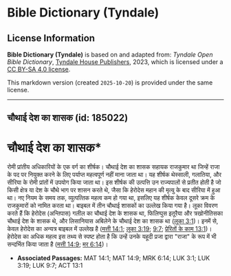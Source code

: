 # Bible Dictionary (Tyndale)

## License Information

**Bible Dictionary (Tyndale)** is based on and adapted from: _Tyndale Open Bible Dictionary_, [Tyndale House Publishers](https://tyndaleopenresources.com/), 2023, which is licensed under a [CC BY-SA 4.0 license](https://creativecommons.org/licenses/by-sa/4.0/legalcode.en).

This markdown version (created `2025-10-20`) is provided under the same license.



--------------------------------

## चौथाई देश का शासक (id: 185022)

चौथाई देश का शासक\*
===================

रोमी प्रांतीय अधिकारियों के एक वर्ग का शीर्षक। चौथाई देश का शासक सहायक राजकुमार था जिन्हें राजा के पद पर नियुक्त करने के लिए पर्याप्त महत्वपूर्ण नहीं माना जाता था। यह शीर्षक थेस्साली, गलातिया, और सीरिया के रोमी प्रांतों में उपयोग किया जाता था। इस शीर्षक की उत्पत्ति उन राज्यपालों से प्रतीत होती है जो किसी क्षेत्र या देश के चौथे भाग पर शासन करते थे, जैसा कि हेरोदेस महान की मृत्यु के बाद सीरिया में हुआ था। नए नियम के समय तक, व्युत्पत्‍तिक महत्व कम हो गया था, इसलिए यह शीर्षक केवल दूसरे क्रम के राजकुमारों को नामित करता था। बाइबल में तीन चौथाई शासकों का उल्लेख किया गया है। लूका विवरण करते हैं कि हेरोदेस (अन्तिपास) गलील का चौथाई देश के शासक था, फिलिप्पुस इतूरैया और त्रखोनीतिसका चौथाई देश के शासक थे, और लिसानियास अबिलेने के चौथाई देश का शासक था ([लूका 3:1](https://ref.ly/Luke3:1))। इनमें से, केवल हेरोदेस का अन्यत्र बाइबल में उल्लेख है ([मत्ती 14:1](https://ref.ly/Matt14:1); [लूका 3:19](https://ref.ly/Luke3:19); [9:7](https://ref.ly/Luke9:7); [प्रेरितों के काम 13:1](https://ref.ly/Acts13:1))। हेरोदेस का अधिक महत्व इस तथ्य से स्पष्ट होता है कि उन्हें उनके यहूदी प्रजा द्वारा "राजा" के रूप में भी सन्दर्भित किया जाता है ([मत्ती 14:9](https://ref.ly/Matt14:9); [मर 6:14](https://ref.ly/Mark6:14))।

* **Associated Passages:** MAT 14:1; MAT 14:9; MRK 6:14; LUK 3:1; LUK 3:19; LUK 9:7; ACT 13:1

